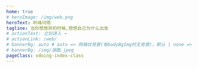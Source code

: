 ```yaml
---
home: true
# heroImage: /img/web.png
heroText: 听峰问雨
tagline: 当你想放弃的时候,想想自己为什么出发
# actionText: 立刻进入 →
# actionLink: /web/
# bannerBg: auto # auto => 网格纹背景(有bodyBgImg时无背景)，默认 | none => 无 | '大图地址' | background: 自定义背景样式       提示：如发现文本颜色不适应你的背景时可以到palette.styl修改$bannerTextColor变量
# bannerBg: /img/湖面.jpeg
pageClass: vdoing-index-class
---
```


<WebInfo/>
<IndexBigImg />

